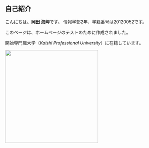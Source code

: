 
## 自己紹介

こんにちは。**岡田 海岬**です。
情報学部2年、学籍番号は20120052です。


このページは、ホームページのテストのために作成されました。

開始専門職大学（_Kaishi Professional University_）に在籍しています。

<img src="https://user-images.githubusercontent.com/95010965/143984899-91850887-d674-44f8-a4bd-a3a068dc9329.jpg" width="300">


